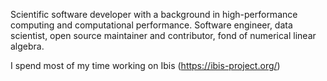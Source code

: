 Scientific software developer with a background in high-performance computing
and computational performance. Software engineer, data scientist, open source
maintainer and contributor, fond of numerical linear algebra.

I spend most of my time working on Ibis (https://ibis-project.org/)

